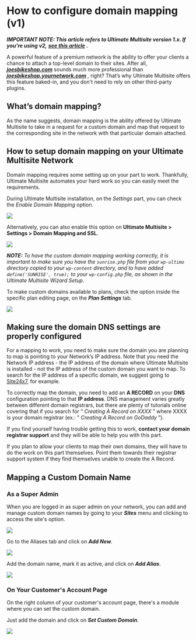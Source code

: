 # How to configure domain mapping (v1)

_**IMPORTANT NOTE: This article refers to Ultimate Multisite version 1.x. If you're using v2,**_ [_**see this article**_](1677127282-domain-mapping.html) _**.**_

A powerful feature of a premium network is the ability to offer your clients a chance to attach a top-level domain to their sites. After all, [_**joesbikeshop.com**_](http://joesbikeshop.com) sounds much more professional than [ _**joesbikeshop.yournetwork.com**_](http://joesbikeshop.yournetwork.com) _,_ right? That’s why Ultimate Multisite offers this feature baked-in, and you don't need to rely on other third-party plugins.

## **What’s domain mapping?**

As the name suggests, domain mapping is the ability offered by Ultimate Multisite to take in a request for a custom domain and map that request to the corresponding site in the network with that particular domain attached.

## **How to setup domain mapping on your Ultimate Multisite Network**

Domain mapping requires some setting up on your part to work. Thankfully, Ultimate Multisite automates your hard work so you can easily meet the requirements.

During Ultimate Multisite installation, on the _Settings_ part, you can check the _Enable Domain Mapping_ option.

![](https://support.delta.nextpress.co/rails/active_storage/blobs/redirect/eyJfcmFpbHMiOnsibWVzc2FnZSI6IkJBaHBBZzBmIiwiZXhwIjpudWxsLCJwdXIiOiJibG9iX2lkIn19--d6cf9dec743cbebabf65e138bcbe50568e714107/DM%201.png)

Alternatively, you can also enable this option on **Ultimate Multisite > Settings > Domain Mapping and SSL**.

![](https://support.delta.nextpress.co/rails/active_storage/blobs/redirect/eyJfcmFpbHMiOnsibWVzc2FnZSI6IkJBaHBBZzRmIiwiZXhwIjpudWxsLCJwdXIiOiJibG9iX2lkIn19--0183f6725100a93b99d98dd7727334f530897747/Captura%20de%20Pantalla%202023-10-09%20a%20la\(s\)%2016.51.56.png)

_**NOTE:** To have the custom domain mapping working correctly, it is important to make sure you have the `sunrise.php` file from your `wp-ultimo` directory copied to your `wp-content` directory, and to have added `define('SUNRISE', true);` to your `wp-config.php` file, as shown in the Ultimate Multisite Wizard Setup._

To make custom domains available to plans, check the option inside the specific plan editing page, on the _**Plan Settings**_ tab.

![](https://support.delta.nextpress.co/rails/active_storage/blobs/redirect/eyJfcmFpbHMiOnsibWVzc2FnZSI6IkJBaHBBaElmIiwiZXhwIjpudWxsLCJwdXIiOiJibG9iX2lkIn19--bf608dbb5ef04318d6d5206b7e501dd3fb7ea13e/DM%208.png)

## **Making sure the domain DNS settings are properly configured**

For a mapping to work, you need to make sure the domain you are planning to map is pointing to your Network’s IP address. Note that you need the Network IP address - the IP address of the domain where Ultimate Multisite is installed - not the IP address of the custom domain you want to map. To search for the IP address of a specific domain, we suggest going to [Site24x7](https://www.site24x7.com/find-ip-address-of-web-site.html), for example.

To correctly map the domain, you need to add an **A RECORD** on your **DNS** configuration pointing to that **IP address**. DNS management varies greatly between different domain registrars, but there are plenty of tutorials online covering that if you search for “  _Creating A Record on XXXX_ ” where XXXX is your domain registrar (ex.: "  _Creating A Record on_  _GoDaddy_ ”).

If you find yourself having trouble getting this to work, **contact your domain registrar support** and they will be able to help you with this part.

If you plan to allow your clients to map their own domains, they will have to do the work on this part themselves. Point them towards their registrar support system if they find themselves unable to create the A Record.

## **Mapping a Custom Domain Name**

### **As a Super Admin**

When you are logged in as super admin on your network, you can add and manage custom domain names by going to your _**Sites**_ menu and clicking to access the site's option.

![](https://support.delta.nextpress.co/rails/active_storage/blobs/redirect/eyJfcmFpbHMiOnsibWVzc2FnZSI6IkJBaHBBaE1mIiwiZXhwIjpudWxsLCJwdXIiOiJibG9iX2lkIn19--79f47ec095ea927dd5f080c0b807a064c2b65318/DM%205.png)

Go to the Aliases tab and click on _**Add New**._

![](https://support.delta.nextpress.co/rails/active_storage/blobs/redirect/eyJfcmFpbHMiOnsibWVzc2FnZSI6IkJBaHBBaFFmIiwiZXhwIjpudWxsLCJwdXIiOiJibG9iX2lkIn19--f1137725ea0620492fc2698aa9312b9e1e577a3b/DM%206.png)

Add the domain name, mark it as active, and click on _**Add Alias**_.

![](https://support.delta.nextpress.co/rails/active_storage/blobs/redirect/eyJfcmFpbHMiOnsibWVzc2FnZSI6IkJBaHBBaFlmIiwiZXhwIjpudWxsLCJwdXIiOiJibG9iX2lkIn19--12147d399f8df74f22c66a8b27b4318df0a52221/DM%207.png)

### **On Your Customer's Account Page**

On the right column of your customer's account page, there's a module where you can set the custom domain.

Just add the domain and click on _**Set Custom Domain**._

![](https://support.delta.nextpress.co/rails/active_storage/blobs/redirect/eyJfcmFpbHMiOnsibWVzc2FnZSI6IkJBaHBBaGNmIiwiZXhwIjpudWxsLCJwdXIiOiJibG9iX2lkIn19--f46e16d3777edb402e1e1c759b956cf2742a231e/DM%209.png)
